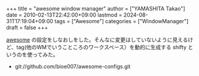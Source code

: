 +++
title = "awesome window manager"
author = ["YAMASHITA Takao"]
date = 2010-02-13T22:42:00+09:00
lastmod = 2024-08-31T17:19:04+09:00
tags = ["Awesome"]
categories = ["WindowManager"]
draft = false
+++

[awesome](http://awesome.naquadah.org/) の設定をしなおしをした。そんなに変更はしていないように見えるけど、tag(他のWMでいうこところのワークスペース）を動的に生成する
shifty
というのを使ってみた。

-   git://github.com/bioe007/awesome-configs.git
